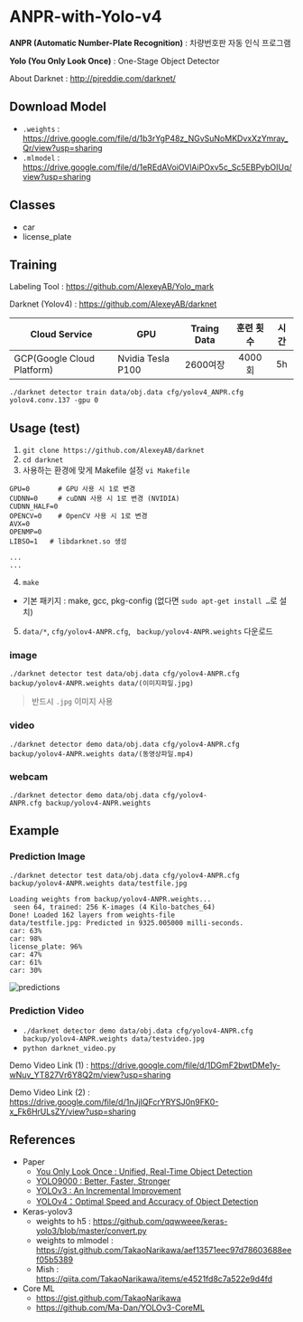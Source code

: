 # ANPR-with-Yolo-v4
**ANPR (Automatic Number-Plate Recognition)** : 차량번호판 자동 인식 프로그램

**Yolo (You Only Look Once)** : One-Stage Object Detector

About Darknet : http://pjreddie.com/darknet/

## Download Model
- `.weights` : https://drive.google.com/file/d/1b3rYgP48z_NGvSuNoMKDvxXzYmray_Qr/view?usp=sharing
- `.mlmodel` : https://drive.google.com/file/d/1eREdAVoiOVlAiPOxv5c_Sc5EBPybOIUq/view?usp=sharing

## Classes
- car
- license_plate

## Training 
Labeling Tool : https://github.com/AlexeyAB/Yolo_mark

Darknet (Yolov4) : https://github.com/AlexeyAB/darknet

|Cloud Service|GPU|Traing Data|훈련 횟수|시간|
|---|---|:---:|:---:|:---:|
|GCP(Google Cloud Platform)|Nvidia Tesla P100|2600여장|4000회|5h|

`./darknet detector train data/obj.data cfg/yolov4_ANPR.cfg yolov4.conv.137 -gpu 0`

## Usage (test)
1. `git clone https://github.com/AlexeyAB/darknet`
2. `cd darknet`
3. 사용하는 환경에 맞게 Makefile 설정  `vi Makefile`
```
GPU=0		# GPU 사용 시 1로 변경
CUDNN=0		# cuDNN 사용 시 1로 변경 (NVIDIA)
CUDNN_HALF=0
OPENCV=0	# OpenCV 사용 시 1로 변경
AVX=0
OPENMP=0
LIBSO=1   # libdarknet.so 생성

...
...
```
4. `make`
- 기본 패키지 : make, gcc, pkg-config (없다면 `sudo apt-get install …`로 설치)
  
5. `data/*`, `cfg/yolov4-ANPR.cfg`, ` backup/yolov4-ANPR.weights` 다운로드 

### image

`./darknet detector test data/obj.data cfg/yolov4-ANPR.cfg backup/yolov4-ANPR.weights data/(이미지파일.jpg)`

> 반드시 `.jpg` 이미지 사용 
### video
`./darknet detector demo data/obj.data cfg/yolov4-ANPR.cfg backup/yolov4-ANPR.weights data/(동영상파일.mp4)`

### webcam
`./darknet detector demo data/obj.data cfg/yolov4-ANPR.cfg backup/yolov4-ANPR.weights`


## Example
### Prediction Image
`./darknet detector test data/obj.data cfg/yolov4-ANPR.cfg backup/yolov4-ANPR.weights data/testfile.jpg`
```
Loading weights from backup/yolov4-ANPR.weights...
 seen 64, trained: 256 K-images (4 Kilo-batches_64)
Done! Loaded 162 layers from weights-file
data/testfile.jpg: Predicted in 9325.005000 milli-seconds.
car: 63%
car: 98%
license_plate: 96%
car: 47%
car: 61%
car: 30%
```
![predictions](https://user-images.githubusercontent.com/20153952/83719443-0e9eeb80-a672-11ea-8771-761a175f48e6.jpg)


### Prediction Video
- `./darknet detector demo data/obj.data cfg/yolov4-ANPR.cfg backup/yolov4-ANPR.weights data/testvideo.jpg`
- `python darknet_video.py`

Demo Video Link (1) : https://drive.google.com/file/d/1DGmF2bwtDMe1y-wNuv_YT827Vr6Y8Q2m/view?usp=sharing

Demo Video Link (2) : https://drive.google.com/file/d/1nJjIQFcrYRYSJ0n9FK0-x_Fk6HrULsZY/view?usp=sharing

## References
- Paper
  - [You Only Look Once : Unified, Real-Time Object Detection](https://pjreddie.com/media/files/papers/yolo_1.pdf)
  - [YOLO9000 : Better, Faster, Stronger](https://pjreddie.com/media/files/papers/YOLO9000.pdf)
  - [YOLOv3 : An Incremental Improvement](https://pjreddie.com/media/files/papers/YOLOv3.pdf)
  - [YOLOv4：Optimal Speed and Accuracy of Object Detection](https://arxiv.org/pdf/2004.10934.pdf)
- Keras-yolov3
  - weights to h5 : https://github.com/qqwweee/keras-yolo3/blob/master/convert.py
  - weights to mlmodel : https://gist.github.com/TakaoNarikawa/aef13571eec97d78603688eef05b5389
  - Mish : https://qiita.com/TakaoNarikawa/items/e4521fd8c7a522e9d4fd
- Core ML
  - https://gist.github.com/TakaoNarikawa
  - https://github.com/Ma-Dan/YOLOv3-CoreML

